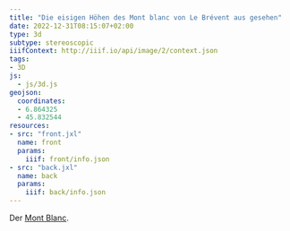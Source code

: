 ```yaml
---
title: "Die eisigen Höhen des Mont blanc von Le Brévent aus gesehen"
date: 2022-12-31T08:15:07+02:00
type: 3d
subtype: stereoscopic
iiifContext: http://iiif.io/api/image/2/context.json
tags:
- 3D
js:
  - js/3d.js
geojson:
  coordinates:
  - 6.864325
  - 45.832544
resources:
- src: "front.jxl"
  name: front
  params:
    iiif: front/info.json
- src: "back.jxl"
  name: back
  params:
    iiif: back/info.json
---
```


Der [Mont Blanc](https://de.wikipedia.org/wiki/Mont_Blanc).
